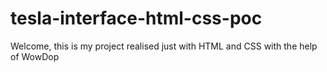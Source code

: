 # tesla-interface-html-css-poc
Welcome, this is my project realised just with HTML and CSS with the help of WowDop

